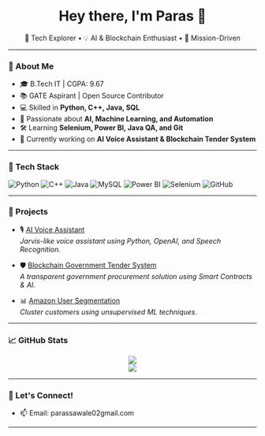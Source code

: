 <h1 align="center">Hey there, I'm Paras 👋</h1>

<p align="center">
  🚀 Tech Explorer • 💡 AI & Blockchain Enthusiast • 🎯 Mission-Driven
</p>

---

### 🧠 About Me

- 🎓 B.Tech IT | CGPA: 9.67
- 📚 GATE Aspirant | Open Source Contributor
- 💻 Skilled in **Python, C++, Java, SQL**
- 🤖 Passionate about **AI, Machine Learning, and Automation**
- 🛠️ Learning **Selenium, Power BI, Java QA, and Git**
- 🌱 Currently working on **AI Voice Assistant & Blockchain Tender System**

---

### 🧰 Tech Stack

![Python](https://img.shields.io/badge/-Python-333?style=flat&logo=python)
![C++](https://img.shields.io/badge/-C++-333?style=flat&logo=c%2B%2B)
![Java](https://img.shields.io/badge/-Java-333?style=flat&logo=java)
![MySQL](https://img.shields.io/badge/-MySQL-333?style=flat&logo=mysql)
![Power BI](https://img.shields.io/badge/-Power%20BI-333?style=flat&logo=power-bi)
![Selenium](https://img.shields.io/badge/-Selenium-333?style=flat&logo=selenium)
![GitHub](https://img.shields.io/badge/-GitHub-333?style=flat&logo=github)

---

### 🚀 Projects

- 🎙️ [AI Voice Assistant](https://github.com/YOUR_USERNAME/AI-Voice-Assistant)  
  *Jarvis-like voice assistant using Python, OpenAI, and Speech Recognition.*

- 🛡️ [Blockchain Government Tender System](#)  
  *A transparent government procurement solution using Smart Contracts & AI.*

- 📊 [Amazon User Segmentation](#)  
  *Cluster customers using unsupervised ML techniques.*

---

### 📈 GitHub Stats

<p align="center">
  <img src="https://github-readme-stats.vercel.app/api?username=parassawale&show_icons=true&theme=tokyonight" />
  <br />
  <img src="https://github-readme-streak-stats.herokuapp.com/?user=parassawale&theme=tokyonight" />
</p>

---

### 🤝 Let's Connect!


- 📫 Email: parassawale02gmail.com

---
